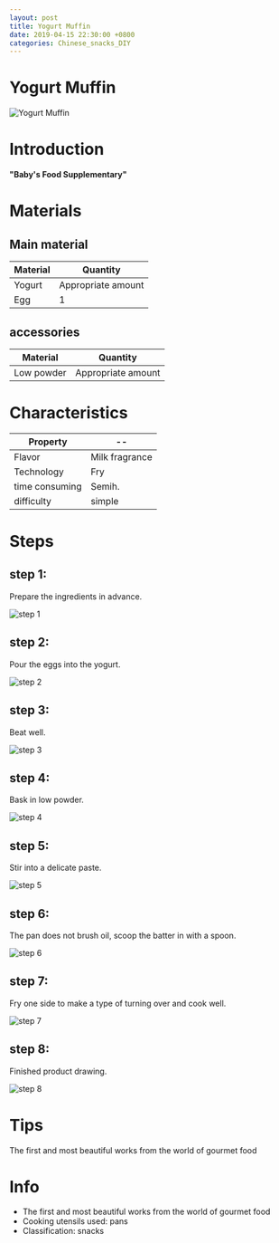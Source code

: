 ```yaml
---
layout: post
title: Yogurt Muffin
date: 2019-04-15 22:30:00 +0800
categories: Chinese_snacks_DIY
---
```


# Yogurt Muffin

![Yogurt Muffin]({{site.baseurl}}/img/403822/403822.jpg)

# Introduction

**"Baby's Food Supplementary"**

# Materials


## Main material

Material|Quantity
--|--
Yogurt|Appropriate amount
Egg|1

## accessories

Material|Quantity
--|--
Low powder|Appropriate amount

# Characteristics

Property|--
--|--
Flavor|Milk fragrance
Technology|Fry
time consuming|Semih.
difficulty|simple

# Steps

## step 1:

Prepare the ingredients in advance.

![step 1]({{site.baseurl}}/img/403822/1.jpg)

## step 2:

Pour the eggs into the yogurt.

![step 2]({{site.baseurl}}/img/403822/2.jpg)

## step 3:

Beat well.

![step 3]({{site.baseurl}}/img/403822/3.jpg)

## step 4:

Bask in low powder.

![step 4]({{site.baseurl}}/img/403822/4.jpg)

## step 5:

Stir into a delicate paste.

![step 5]({{site.baseurl}}/img/403822/5.jpg)

## step 6:

The pan does not brush oil, scoop the batter in with a spoon.

![step 6]({{site.baseurl}}/img/403822/6.jpg)

## step 7:

Fry one side to make a type of turning over and cook well.

![step 7]({{site.baseurl}}/img/403822/7.jpg)

## step 8:

Finished product drawing.

![step 8]({{site.baseurl}}/img/403822/8.jpg)

# Tips

The first and most beautiful works from the world of gourmet food

# Info

- The first and most beautiful works from the world of gourmet food
- Cooking utensils used: pans
- Classification: snacks